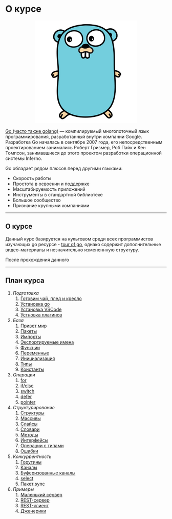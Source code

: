 # О курсе


<p align="center">
  <img width="320px" height="320px" src="go2.png" alt="logo"/>
</p>


[Go (часто также golang)](https://go.dev) — компилируемый многопоточный язык программирования, разработанный внутри компании Google. Разработка Go началась в сентябре 2007 года, его непосредственным проектированием занимались Роберт Гризмер, Роб Пайк и Кен Томпсон, занимавшиеся до этого проектом разработки операционной системы Inferno.

Go обладает рядом плюсов перед другими языками:

- Скорость работы
- Простота в освоении и поддержке
- Масштабируемость приложений
- Инструменты в стандартной библиотеке
- Большое сообщество
- Признание крупными компаниями

---

## О курсе

Данный курс базируется на культовом среди всех программистов изучающих go ресурсе - [tour of go](https://go.dev/tour/welcome/1), однако содержит дополнительные видео-материалы и незначительно измененнную структуру.

После прохождения данного 

---

## План курса

1. *Подготовка*
    1. [Готовим чай, плед и кресло](1.%20Подготовка/1.md)
    1. [Установка go](1.%20Подготовка/2.md)
    1. [Установка VSCode](1.%20Подготовка/3.md)
    1. [Устновка плагинов](1.%20Подготовка/4.md)
1. *База*
    1. [Привет мир](2.%20База/1.md)
    1. [Пакеты](2.%20База/2.md)
    1. [Импорты](2.%20База/3.md)
    1. [Экспортируемые имена](2.%20База/4.md)
    1. [Функции](2.%20База/5.md)
    1. [Переменные](2.%20База/6.md)
    1. [Инициализация](2.%20База/7.md)
    1. [Типы](2.%20База/8.md)
    1. [Константы](2.%20База/9.md)
1. *Операции*
    1. [for](3.%20Операции/1.md)
    1. [if/else](3.%20Операции/2.md)
    1. [switch](3.%20Операции/3.md)
    1. [defer](3.%20Операции/4.md)
    1. [pointer](3.%20Операции/5.md)
1. *Структурирование*
    1. [Структуры](4.%20Структурирование/1.md)
    1. [Массивы](4.%20Структурирование/2.md)
    1. [Слайсы](4.%20Структурирование/3.md)
    1. [Словари](4.%20Структурирование/4.md)
    1. [Методы](4.%20Структурирование/5.md)
    1. [Интерфейсы](4.%20Структурирование/6.md)
    1. [Операции с типами](4.%20Структурирование/7.md)
    1. [Ошибки](4.%20Структурирование/8.md)
1. *Конкуррентность*
    1. [Горутины](5.%20Конкуррентность/1.md)
    1. [Каналы](5.%20Конкуррентность/2.md)
    1. [Буферизованные каналы](5.%20Конкуррентность/3.md)
    1. [select](5.%20Конкуррентность/4.md)
    1. [Пакет sync](5.%20Конкуррентность/5.md)
1. *Примеры*
    1. [Маленький сервер](6.%20Примеры/1.md)
    1. [REST-сервер](6.%20Примеры/2.md)
    1. [REST-клиент](6.%20Примеры/3.md)
    1. [Дженерики](6.%20Примеры/4.md)
